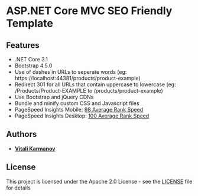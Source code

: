 # ASP.NET Core MVC SEO Friendly Template

## Features

* .NET Core 3.1
* Bootstrap 4.5.0
* Use of dashes in URLs to seperate words (eg: https://localhost:44381/products/product-example)
* Redirect 301 for all URLs that contain uppercase to lowercase (eg: /Products/Product-EXAMPLE to /products/product-example)
* Use Bootstrap and jQuery CDNs
* Bundle and minify custom CSS and Javascript files
* PageSpeed Insights Mobile: [98 Average Rank Speed](https://developers.google.com/speed/pagespeed/insights/?url=https%3A%2F%2Faspnet-core-mvc-seo-friendly-template.azurewebsites.net%2F&tab=mobile)
* PageSpeed Insights Desktop: [100 Average Rank Speed](https://developers.google.com/speed/pagespeed/insights/?url=https%3A%2F%2Faspnet-core-mvc-seo-friendly-template.azurewebsites.net%2F&tab=desktop)

## Authors

* **[Vitali Karmanov](https://github.com/vitali-karmanov)**

## License

This project is licensed under the Apache 2.0 License - see the [LICENSE](LICENSE) file for details
